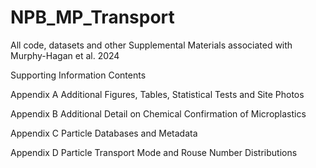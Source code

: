 # NPB_MP_Transport
All code, datasets and other Supplemental Materials associated with Murphy-Hagan et al. 2024

Supporting Information Contents

Appendix A	Additional Figures, Tables, Statistical Tests and Site Photos

Appendix B	Additional Detail on Chemical Confirmation of Microplastics

Appendix C	Particle Databases and Metadata

Appendix D	Particle Transport Mode and Rouse Number Distributions

